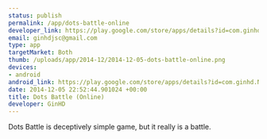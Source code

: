 ```yaml
--- 
status: publish
permalink: /app/dots-battle-online
developer_link: https://play.google.com/store/apps/details?id=com.ginhd.NaughtyDog
email: ginhdjsc@gmail.com
type: app
targetMarket: Both
thumb: /uploads/app/2014-12/2014-12-05-dots-battle-online.png
devices: 
- android
android_link: https://play.google.com/store/apps/details?id=com.ginhd.NaughtyDog
date: 2014-12-05 22:52:44.901024 +00:00
title: Dots Battle (Online)
developer: GinHD
---
```


Dots Battle is deceptively simple game, but it really is a battle.
